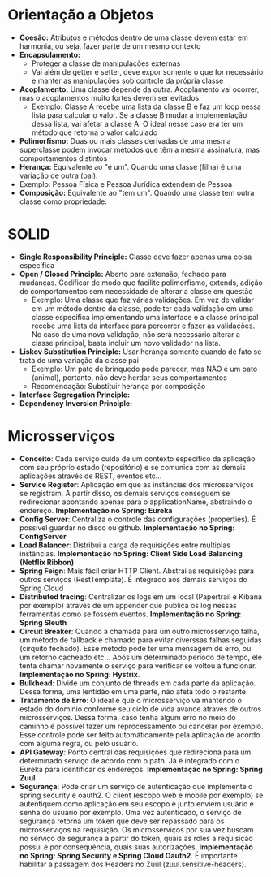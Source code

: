 # Orientação a Objetos

- **Coesão:** Atributos e métodos dentro de uma classe devem estar em harmonia, ou seja, fazer parte de um mesmo contexto
- **Encapsulamento:** 
  - Proteger a classe de manipulações externas
  - Vai além de getter e setter, deve expor somente o que for necessário e manter as manipulações sob controle da própria classe
- **Acoplamento:** Uma classe depende da outra. Acoplamento vai ocorrer, mas o acoplamentos muito fortes devem ser evitados
  - Exemplo: Classe A recebe uma lista da classe B e faz um loop nessa lista para calcular o valor. Se a classe B mudar a implementação dessa lista, vai afetar a classe A. O ideal nesse caso era ter um método que retorna o valor calculado
- **Polimorfismo:** Duas ou mais classes derivadas de uma mesma superclasse podem invocar métodos que têm a mesma assinatura, mas comportamentos distintos
- **Herança:** Equivalente ao "é um". Quando uma classe (filha) é uma variação de outra (pai).
- Exemplo: Pessoa Física e Pessoa Jurídica extendem de Pessoa
- **Composição:** Equivalente ao "tem um". Quando uma classe tem outra classe como propriedade.

# SOLID

- **Single Responsibility Principle:** Classe deve fazer apenas uma coisa específica
- **Open / Closed Principle:** Aberto para extensão, fechado para mudanças. Codificar de modo que facilite polimorfismo, extends, adição de comportamentos sem necessidade de alterar a classe em questão
  - Exemplo: Uma classe que faz várias validações. Em vez de validar em um método dentro da classe, pode ter cada validação em uma classe específica implementando uma interface e a classe principal recebe uma lista da interface para percorrer e fazer as validações. No caso de uma nova validação, não será necessário alterar a classe principal, basta incluir um novo validador na lista.
- **Liskov Substitution Principle:** Usar herança somente quando de fato se trata de uma variação da classe pai
  - Exemplo: Um pato de brinquedo pode parecer, mas NÃO é um pato (animal), portanto, não deve herdar seus comportamentos
  - Recomendação: Substituir herança por composição
- **Interface Segregation Principle:** 
- **Dependency Inversion Principle:** 

# Microsserviços

- **Conceito**: Cada serviço cuida de um contexto específico da aplicação com seu próprio estado (repositório) e se comunica com as demais aplicações através de REST, eventos etc...
- **Service Register**: Aplicação em que as instâncias dos microsserviços se registram. A partir disso, os demais serviços conseguem se redirecionar apontando apenas para o applicationName, abstraindo o endereço. **Implementação no Spring: Eureka**
- **Config Server**: Centraliza o controle das configurações (properties). É possível guardar no disco ou github. **Implementação no Spring: ConfigServer**
- **Load Balancer**: Distribui a carga de requisições entre multiplas instâncias. **Implementação no Spring: Client Side Load Balancing (Netflix Ribbon)**
- **Spring Feign**: Mais fácil criar HTTP Client. Abstrai as requisições para outros serviços (RestTemplate). É integrado aos demais serviços do Spring Cloud
- **Distributed tracing**: Centralizar os logs em um local (Papertrail e Kibana por exemplo) através de um appender que publica os log nessas ferramentas como se fossem eventos. **Implementação no Spring: Spring Sleuth**
- **Circuit Breaker**: Quando a chamada para um outro microsserviço falha, um método de fallback é chamado para evitar diverssas falhas seguidas (cirquito fechado). Esse método pode ter uma mensagem de erro, ou um retorno cacheado etc... Após um determinado período de tempo, ele tenta chamar novamente o serviço para verificar se voltou a funcionar. **Implementação no Spring: Hystrix**.
- **Bulkhead**: Divide um conjunto de threads em cada parte da aplicação. Dessa forma, uma lentidão em uma parte, não afeta todo o restante.
- **Tratamento de Erro**: O ideal é que o microsserviço va mantendo o estado do dominio conforme seu ciclo de vida avance através de outros microsserviços. Dessa forma, caso tenha algum erro no meio do caminho é possível fazer um reprocessamento ou cancelar por exemplo. Esse controle pode ser feito automáticamente pela aplicação de acordo com alguma regra, ou pelo usuário.
- **API Gateway**: Ponto central das requisições que redireciona para um determinado serviço de acordo com o path. Já é integrado com o Eureka para identificar os endereços. **Implementação no Spring: Spring Zuul**
- **Segurança**: Pode criar um serviço de autenticação que implemente o spring security e oauth2. O client (escopo web e mobile por exemplo) se autentiquem como aplicação em seu escopo e junto enviem usuário e senha do usuário por exemplo. Uma vez autenticado, o serviço de segurança retorna um token que deve ser repassado para os microsserviços na requisição. Os microsserviços por sua vez buscam no serviço de segurança a partir do token, quais as roles a requisição possui e por consequência, quais suas autorizações. **Implementação no Spring: Spring Security e Spring Cloud Oauth2**. É importante habilitar a passagem dos Headers no Zuul (zuul.sensitive-headers).
